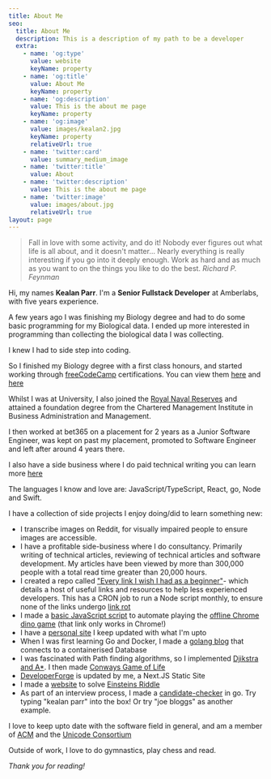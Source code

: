```yaml
---
title: About Me
seo:
  title: About Me
  description: This is a description of my path to be a developer
  extra:
    - name: 'og:type'
      value: website
      keyName: property
    - name: 'og:title'
      value: About Me
      keyName: property
    - name: 'og:description'
      value: This is the about me page
      keyName: property
    - name: 'og:image'
      value: images/kealan2.jpg
      keyName: property
      relativeUrl: true
    - name: 'twitter:card'
      value: summary_medium_image
    - name: 'twitter:title'
      value: About
    - name: 'twitter:description'
      value: This is the about me page
    - name: 'twitter:image'
      value: images/about.jpg
      relativeUrl: true
layout: page
---
```


>Fall in love with some activity, and do it! Nobody ever figures out what life is all about, and it doesn't matter... Nearly everything is really interesting if you go into it deeply enough. Work as hard and as much as you want to on the things you like to do the best. <cite>Richard P. Feynman</cite>

Hi, my names **Kealan Parr**. I'm a **Senior Fullstack Developer** at Amberlabs, with five years experience. 

A few years ago I was finishing my Biology degree and had to do some basic programming for my Biological data. I ended up more interested in programming than collecting the biological data I was collecting.

I knew I had to side step into coding.

So I finished my Biology degree with a first class honours, and started working through [freeCodeCamp](https://www.freecodecamp.org/) certifications. You can view them [here](https://www.freecodecamp.org/certification/kealan-parr/javascript-algorithms-and-data-structures) and [here](https://www.freecodecamp.org/certification/kealan-parr/responsive-web-design)

Whilst I was at University, I also joined the [Royal Naval Reserves](https://www.royalnavy.mod.uk/our-organisation/bases-and-stations/training-establishments/university-royal-naval-units) and attained a foundation degree from the Chartered Management Institute in Business Administration and Management.

I then worked at bet365 on a placement for 2 years as a Junior Software Engineer, was kept on past my placement, promoted to Software Engineer and left after around 4 years there.

I also have a side business where I do paid technical writing you can learn more [here](https://kealanparr.com/writings.html)

The languages I know and love are: JavaScript/TypeScript, React, go, Node and Swift.

I have a collection of side projects I enjoy doing/did to learn something new:
- I transcribe images on Reddit, for visually impaired people to ensure images are accessible.
- I have a profitable side-business where I do consultancy. Primarily writing of technical articles, reviewing of technical articles and software development. My articles have been viewed by more than 300,000 people with a total read time greater than 20,000 hours.
- I created a repo called ["Every link I wish I had as a beginner"](https://github.com/kealanparr/Every-link-I-wish-I-had-as-a-beginner)- which details a host of useful links and resources to help less experienced developers. This has a CRON job to run a Node script monthly, to ensure none of the links undergo [link rot](https://en.wikipedia.org/wiki/Link_rot)
- I made a [basic JavaScript script](https://github.com/kealanparr/Chrome-dino-script.) to automate playing the [offline Chrome dino game](chrome://dino/) (that link only works in Chrome!)
- I have a [personal site](https://kealanparr.com/) I keep updated with what I'm upto
- When I was first learning Go and Docker, I made a [golang blog](https://github.com/kealanparr/go-blog) that connects to a containerised Database
- I was fascinated with Path finding algorithms, so I implemented [Djikstra and A*](https://github.com/kealanparr/pathFinder.js). I then made [Conways Game of Life](https://github.com/kealanparr/Conways.)
- [DeveloperForge](developer-forge.com) is updated by me, a Next.JS Static Site
- I made a [website](https://einsteins-riddle.com/) to solve [Einsteins Riddle ](https://www.freecodecamp.org/news/einsteins-riddle/)
- As part of an interview process, I made a [candidate-checker](https://go-candidate-picker.herokuapp.com/) in go. Try typing "kealan parr" into the box! Or try "joe bloggs" as another example.

I love to keep upto date with the software field in general, and am a member of [ACM](https://www.acm.org/) and the [Unicode Consortium](https://unicode.org/consortium/consort.html)

Outside of work, I love to do gymnastics, play chess and read.

*Thank you for reading!*